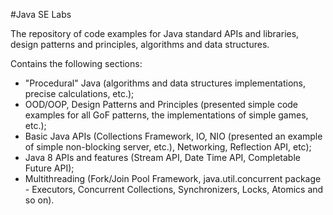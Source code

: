 #Java SE Labs

The repository of code examples for Java standard APIs and libraries, design patterns and principles, algorithms and data structures.

Contains the following sections:
* "Procedural" Java (algorithms and data structures implementations, precise calculations, etc.);
* OOD/OOP, Design Patterns and Principles (presented simple code examples for all GoF patterns, the implementations of simple games, etc.);
* Basic Java APIs (Collections Framework, IO, NIO (presented an example of simple non-blocking server, etc.), Networking, Reflection API, etc);
* Java 8 APIs and features (Stream API, Date Time API, Completable Future API);
* Multithreading (Fork/Join Pool Framework, java.util.concurrent package - Executors, Concurrent Collections, Synchronizers, Locks, Atomics and so on).

